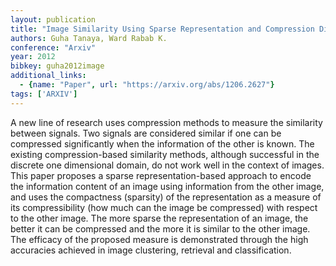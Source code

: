 ```yaml
---
layout: publication
title: "Image Similarity Using Sparse Representation and Compression Distance"
authors: Guha Tanaya, Ward Rabab K.
conference: "Arxiv"
year: 2012
bibkey: guha2012image
additional_links:
  - {name: "Paper", url: "https://arxiv.org/abs/1206.2627"}
tags: ['ARXIV']
---
```

A new line of research uses compression methods to measure the similarity
between signals. Two signals are considered similar if one can be compressed
significantly when the information of the other is known. The existing
compression-based similarity methods, although successful in the discrete one
dimensional domain, do not work well in the context of images. This paper
proposes a sparse representation-based approach to encode the information
content of an image using information from the other image, and uses the
compactness (sparsity) of the representation as a measure of its compressibility
(how much can the image be compressed) with respect to the other image. The more
sparse the representation of an image, the better it can be compressed and the
more it is similar to the other image. The efficacy of the proposed measure is
demonstrated through the high accuracies achieved in image clustering, retrieval
and classification.
